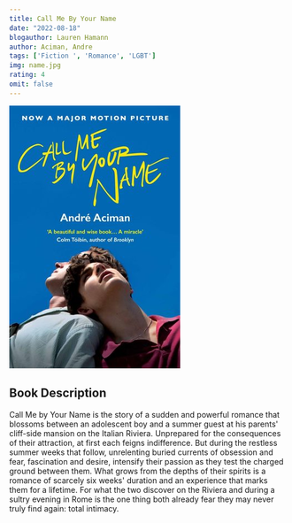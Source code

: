 ```yaml
---
title: Call Me By Your Name
date: "2022-08-18"
blogauthor: Lauren Hamann
author: Aciman, Andre
tags: ['Fiction ', 'Romance', 'LGBT']
img: name.jpg
rating: 4
omit: false
---
```


![Book Cover](name.jpg)


## Book Description

Call Me by Your Name is the story of a sudden and powerful romance that blossoms between an adolescent boy and a summer guest at his parents' cliff-side mansion on the Italian Riviera. Unprepared for the consequences of their attraction, at first each feigns indifference. But during the restless summer weeks that follow, unrelenting buried currents of obsession and fear, fascination and desire, intensify their passion as they test the charged ground between them. What grows from the depths of their spirits is a romance of scarcely six weeks' duration and an experience that marks them for a lifetime. For what the two discover on the Riviera and during a sultry evening in Rome is the one thing both already fear they may never truly find again: total intimacy.